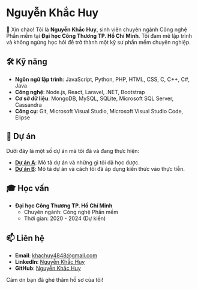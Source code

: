 # Nguyễn Khắc Huy

👋 Xin chào! Tôi là **Nguyễn Khắc Huy**, sinh viên chuyên ngành Công nghệ Phần mềm tại **Đại học Công Thương TP. Hồ Chí Minh**. Tôi đam mê lập trình và không ngừng học hỏi để trở thành một kỹ sư phần mềm chuyên nghiệp.

## 🛠 Kỹ năng

- **Ngôn ngữ lập trình**: JavaScript, Python, PHP, HTML, CSS, C, C++, C#, Java
- **Công nghệ**: Node.js, React, Laravel, .NET, Bootstrap
- **Cơ sở dữ liệu**: MongoDB, MySQL, SQLite, Microsoft SQL Server, Cassandra
- **Công cụ**: Git, Microsoft Visual Studio, Microsoft Visual Studio Code, Elipse

## 🔭 Dự án

Dưới đây là một số dự án mà tôi đã và đang thực hiện:

- **[Dự án A](#)**: Mô tả dự án và những gì tôi đã học được.
- **[Dự án B](#)**: Mô tả dự án và cách tôi đã áp dụng kiến thức vào thực tiễn.

## 🎓 Học vấn

- **Đại học Công Thương TP. Hồ Chí Minh**
  - Chuyên ngành: Công nghệ Phần mềm
  - Thời gian: 2020 - 2024 (Dự kiến)

## 📫 Liên hệ

- **Email**: khachuy4848@gmail.com
- **LinkedIn**: [Nguyễn Khắc Huy](https://www.linkedin.com/in/nguyenkhachuy)
- **GitHub**: [Nguyễn Khắc Huy](https://github.com/nkhachuy)

Cảm ơn bạn đã ghé thăm hồ sơ của tôi!
